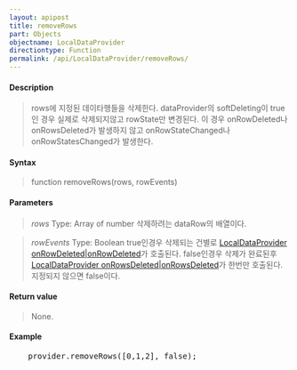 ```yaml
---
layout: apipost
title: removeRows
part: Objects
objectname: LocalDataProvider
directiontype: Function
permalink: /api/LocalDataProvider/removeRows/
---
```



#### Description

> rows에 지정된 데이타행들을 삭제한다.
> dataProvider의 softDeleting이 true인 경우 실제로 삭제되지않고 rowState만 변경된다.
> 이 경우 onRowDeleted나 onRowsDeleted가 발생하지 않고 onRowStateChanged나 onRowStatesChanged가 발생한다.

#### Syntax

> function removeRows(rows, rowEvents)

#### Parameters

> *rows*
> Type: Array of number
> 삭제하려는 dataRow의 배열이다.

> *rowEvents*
> Type: Boolean
> true인경우 삭제되는 건별로 [LocalDataProvider onRowDeleted|onRowDeleted](/api/LocalDataProvider/)가 호출된다.
> false인경우 삭제가 완료된후 [LocalDataProvider onRowsDeleted|onRowsDeleted](/api/LocalDataProvider/)가 한번만 호출된다.
> 지정되지 않으면 false이다.

#### Return value

> None.

#### Example

<pre class="prettyprint">
    provider.removeRows([0,1,2], false);
</pre>

